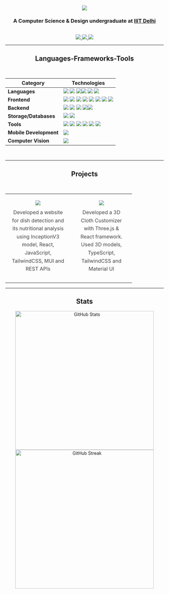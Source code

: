 <!-- <p align="left"> <img src="https://komarev.com/ghpvc/?username=Annu117&label=Profile%20views&color=0e75b6&style=flat" alt="Annu117" /> </p> -->

<h1 align="center">
    <img src="https://readme-typing-svg.herokuapp.com/?font=Righteous&size=35&center=true&vCenter=true&width=500&height=70&duration=4000&lines=Hi+There!+👋;+I'm+Annu+Kumari!;" />
</h1>

<h3 align="center">A Computer Science & Design undergraduate at <a href="https://github.com/IIIT-Delhi">IIIT Delhi</a></h3>

<br/>

<div align="center"> 
  <a href="mailto:annu21312@iiitd.ac.in">
    <img src="https://img.shields.io/badge/Gmail-333333?style=for-the-badge&logo=gmail&logoColor=red" />
  </a>
  <a href="https://www.linkedin.com/in/annu-kumari-3686b3238/" target="_blank">
    <img src="https://img.shields.io/badge/LinkedIn-0077B5?style=for-the-badge&logo=linkedin&logoColor=white" target="_blank" />
  </a>
  <a href="https://annu117-react-portfolio.vercel.app/" target="_blank">
     <img src="https://img.shields.io/badge/Portfolio-FF5722?style=for-the-badge&logo=todoist&logoColor=white" target="_blank" />
  </a>
</div>
<hr/>
<!--
<p align="center">
    I am passionate about developing new technologies and creating innovative solutions. Currently, I am focusing on web and mobile development, computer vision, and exploring the latest trends in the tech world. I enjoy collaborating on projects, contributing to open-source, and continuously learning to improve my skills.
</p>
<hr/>
-->

<h2 align="center">Languages-Frameworks-Tools</h2>
<br/>

| **Category** | **Technologies** |
|--------------|------------------|
| **Languages** |<img src="https://img.shields.io/badge/C++-00599C?style=for-the-badge&logo=cplusplus&logoColor=white" /> <img src="https://img.shields.io/badge/Java-007396?style=for-the-badge&logo=java&logoColor=white" />  <img src="https://img.shields.io/badge/Python-3776AB?style=for-the-badge&logo=python&logoColor=white" /><img src="https://img.shields.io/badge/C-A8B9CC?style=for-the-badge&logo=c&logoColor=white" /> <img src="https://img.shields.io/badge/JavaScript-F7DF1E?style=for-the-badge&logo=javascript&logoColor=black" /> <img src="https://img.shields.io/badge/TypeScript-3178C6?style=for-the-badge&logo=typescript&logoColor=white" /> |
| **Frontend** | <img src="https://img.shields.io/badge/HTML-E34F26?style=for-the-badge&logo=html5&logoColor=white" /> <img src="https://img.shields.io/badge/CSS-1572B6?style=for-the-badge&logo=css3&logoColor=white" /> <img src="https://img.shields.io/badge/React-61DAFB?style=for-the-badge&logo=react&logoColor=black" /> <img src="https://img.shields.io/badge/Bootstrap-7952B3?style=for-the-badge&logo=bootstrap&logoColor=white" /> <img src="https://img.shields.io/badge/Tailwind_CSS-38B2AC?style=for-the-badge&logo=tailwindcss&logoColor=white" /> <img src="https://img.shields.io/badge/Material_UI-007FFF?style=for-the-badge&logo=mui&logoColor=white" /> <img src="https://img.shields.io/badge/Figma-F24E1E?style=for-the-badge&logo=figma&logoColor=white" /> <img src="https://img.shields.io/badge/Three.js-000000?style=for-the-badge&logo=threedotjs&logoColor=white" /> |
| **Backend** | <img src="https://img.shields.io/badge/Node.js-339933?style=for-the-badge&logo=nodedotjs&logoColor=white" /> <img src="https://img.shields.io/badge/Express-000000?style=for-the-badge&logo=express&logoColor=white" /> <img src="https://img.shields.io/badge/Django-092E20?style=for-the-badge&logo=django&logoColor=white" /> <img src="https://img.shields.io/badge/Flask-000000?style=for-the-badge&logo=flask&logoColor=white" /><img src="https://img.shields.io/badge/REST_API-000000?style=for-the-badge&logo=api&logoColor=white" />|
| **Storage/Databases** | <img src="https://img.shields.io/badge/MySQL-4479A1?style=for-the-badge&logo=mysql&logoColor=white" /> <img src="https://img.shields.io/badge/MongoDB-47A248?style=for-the-badge&logo=mongodb&logoColor=white" /> |
| **Tools** | <img src="https://img.shields.io/badge/VS_Code-007ACC?style=for-the-badge&logo=visual-studio-code&logoColor=white" /> <img src="https://img.shields.io/badge/IntelliJ_IDEA-000000?style=for-the-badge&logo=intellij-idea&logoColor=white" /> <img src="https://img.shields.io/badge/Git-F05032?style=for-the-badge&logo=git&logoColor=white" /> <img src="https://img.shields.io/badge/GitHub-181717?style=for-the-badge&logo=github&logoColor=white" /> <img src="https://img.shields.io/badge/Ubuntu-E95420?style=for-the-badge&logo=ubuntu&logoColor=white" /> <img src="https://img.shields.io/badge/Linux-FCC624?style=for-the-badge&logo=linux&logoColor=black" /> |
| **Mobile Development** | <img src="https://img.shields.io/badge/React_Native-61DAFB?style=for-the-badge&logo=react&logoColor=black" /> |
| **Computer Vision** | <img src="https://img.shields.io/badge/OpenCV-5C3EE8?style=for-the-badge&logo=opencv&logoColor=white" /> |

<br/>
<hr/>

<h2 align="center">Projects</h2>
<br />
<table align="center" style="width: 80%; border-collapse: collapse; text-align: center;">
    <tr>
         <td style="padding: 20px; vertical-align: middle;">
            <div align="center">
                <div style="display: flex; flex-direction: column; align-items: center; justify-content: center;">
                    <a href="https://food-scan.vercel.app/" target="_blank" style="text-decoration: none;">
                        <img src="https://img.shields.io/badge/FoodScan-1E88E5?style=for-the-badge&logo=globe&logoColor=white" />
                    </a>
                    <p style="margin: 10px 0; font-size: 16px; color: #444; line-height: 1.6; text-align: center;">
                        Developed a website for dish detection and its nutritional analysis using InceptionV3 model, React, JavaScript, TailwindCSS, MUI and REST APIs
                    </p>
                </div>
            </div>
        </td>
        <td style="padding: 20px; border-center: 2px solid #ddd; vertical-align: middle;">
            <div align="center">
            <div style="display: flex; flex-direction: column; align-items: center; justify-content: center;">
                <a href="https://clothing-customizer.vercel.app/" target="_blank" style="text-decoration: none;">
                    <img src="https://img.shields.io/badge/TryOn-6A1B9A?style=for-the-badge&logo=globe&logoColor=white" />
                </a>
                <p style="margin: 10px 0; font-size: 16px; color: #444; line-height: 1.6; text-align: center;">
                    Developed a 3D Cloth Customizer with Three.js & React framework. Used 3D models, TypeScript, TailwindCSS and Material UI
                </p>
            </div>
        </td>
    </tr>
</table>

<hr/>

<!--

<p align="center">
    ✨ "Strive not to be a success, but rather to be of value." - Albert Einstein ✨
</p>

<hr/>
-->

<h2 align="center">Stats</h2>
<div align="center">
    <img width=440 src="https://github-readme-stats.vercel.app/api?username=Annu117&theme=tokyonight&show_icons=true&hide_border=false&include_all_commits=false&count_private=true" alt="GitHub Stats">
    <br>
    <img width=440 src="https://github-readme-streak-stats.herokuapp.com/?user=Annu117&theme=tokyonight&hide_border=false" alt="GitHub Streak">
    <br>
</div>

